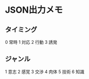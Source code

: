 JSON出力メモ
============

タイミング
----------

0	常時
1	対応
2	行動
3	誘発

ジャンル
--------

1	意志
2	感覚
3	交渉
4	肉体
5	技術
6	知識

